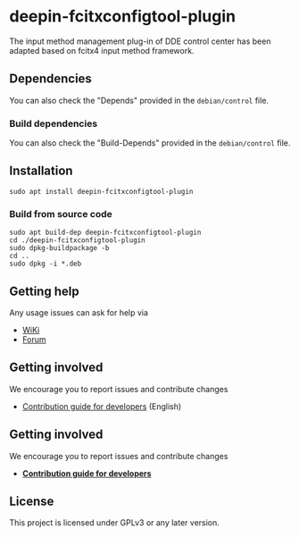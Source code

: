 # deepin-fcitxconfigtool-plugin 

The input method management plug-in of DDE control center has been adapted based on fcitx4 input method framework.

## Dependencies
You can also check the "Depends" provided in the `debian/control` file.

### Build dependencies
You can also check the "Build-Depends" provided in the `debian/control` file.

## Installation

```
sudo apt install deepin-fcitxconfigtool-plugin 
```

### Build from source code
```
sudo apt build-dep deepin-fcitxconfigtool-plugin 
cd ./deepin-fcitxconfigtool-plugin 
sudo dpkg-buildpackage -b
cd ..
sudo dpkg -i *.deb
```

## Getting help

Any usage issues can ask for help via
* [WiKi](https://wiki.deepin.org)
* [Forum](https://bbs.deepin.org)


## Getting involved

We encourage you to report issues and contribute changes
- [Contribution guide for developers](https://github.com/linuxdeepin/developer-center/wiki/Contribution-Guidelines-for-Developers-en) (English)

## Getting involved

We encourage you to report issues and contribute changes

- [**Contribution guide for developers**](https://github.com/linuxdeepin/developer-center/wiki/Contribution-Guidelines-for-Developers-en)

## License

This project is licensed under GPLv3 or any later version.
